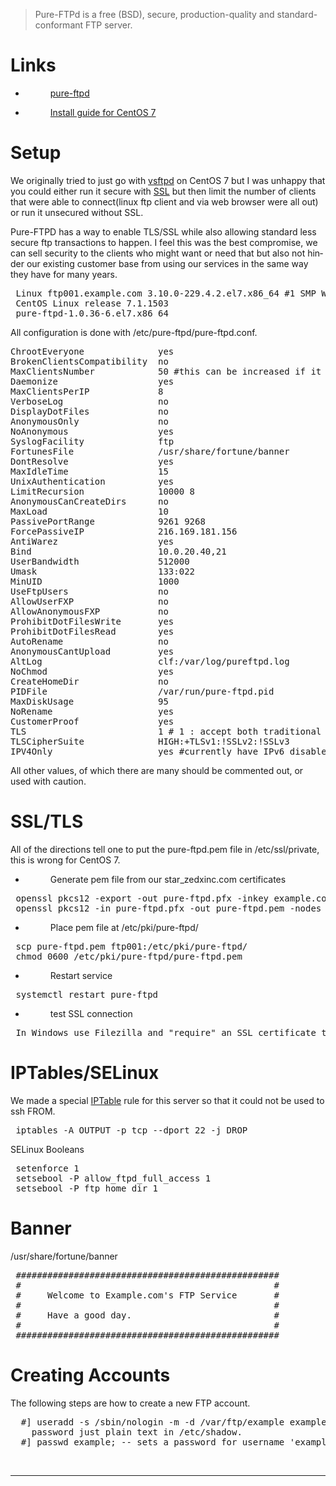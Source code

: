 <!-- start content -->
<div id="mw-content-text" class="mw-content-ltr" dir="ltr" lang="en">
<blockquote>Pure-FTPd is a free (BSD), secure, production-quality and standard-conformant FTP server.</blockquote>
<h1><span id="Links" class="mw-headline">Links</span></h1>
<ul>
	<li><dl><dd><a class="external text" href="http://www.pureftpd.org/project/pure-ftpd" rel="nofollow">pure-ftpd</a></dd></dl></li>
</ul>
<ul>
	<li><dl><dd><a class="external text" href="https://www.howtoforge.com/how-to-compile-pure-ftpd-on-centos-7" rel="nofollow">Install guide for CentOS 7</a></dd></dl></li>
</ul>
<h1><span id="Setup" class="mw-headline">Setup</span></h1>
We originally tried to just go with <a class="external text" href="http://prithak.blogspot.com/2013/07/installation-and-configuration-of.html" rel="nofollow">vsftpd</a> on CentOS 7 but I was unhappy that you could either run it secure with <a title="OpenSSL" href="https://twstewart84.wordpress.com/systems-administration/openssl/">SSL</a> but then limit the number of clients that were able to connect(linux ftp client and via web browser were all out) or run it unsecured without SSL.

Pure-FTPD has a way to enable TLS/SSL while also allowing standard less secure ftp transactions to happen. I feel this was the best compromise, we can sell security to the clients who might want or need that but also not hinder our existing customer base from using our services in the same way they have for many years.
<pre> Linux ftp001.example.com 3.10.0-229.4.2.el7.x86_64 #1 SMP Wed May 13 10:06:09 UTC 2015 x86_64 x86_64 x86_64 GNU/Linux
 CentOS Linux release 7.1.1503
 pure-ftpd-1.0.36-6.el7.x86_64
</pre>
All configuration is done with /etc/pure-ftpd/pure-ftpd.conf.
<pre>ChrootEveryone              yes
BrokenClientsCompatibility  no
MaxClientsNumber            50 #this can be increased if it becomes a problem
Daemonize                   yes
MaxClientsPerIP             8
VerboseLog                  no
DisplayDotFiles             no
AnonymousOnly               no
NoAnonymous                 yes
SyslogFacility              ftp
FortunesFile                /usr/share/fortune/banner
DontResolve                 yes
MaxIdleTime                 15
UnixAuthentication          yes
LimitRecursion              10000 8
AnonymousCanCreateDirs      no
MaxLoad                     10
PassivePortRange            9261 9268
ForcePassiveIP              216.169.181.156
AntiWarez                   yes
Bind                        10.0.20.40,21
UserBandwidth               512000
Umask                       133:022
MinUID                      1000
UseFtpUsers                 no
AllowUserFXP                no
AllowAnonymousFXP           no
ProhibitDotFilesWrite       yes
ProhibitDotFilesRead        yes
AutoRename                  no
AnonymousCantUpload         yes
AltLog                      clf:/var/log/pureftpd.log
NoChmod                     yes
CreateHomeDir               no
PIDFile                     /var/run/pure-ftpd.pid
MaxDiskUsage                95
NoRename                    yes
CustomerProof               yes
TLS                         1 # 1 : accept both traditional and encrypted sessions.
TLSCipherSuite              HIGH:+TLSv1:!SSLv2:!SSLv3
IPV4Only                    yes #currently have IPv6 disabled
</pre>
All other values, of which there are many should be commented out, or used with caution.
<h1><span id="SSL.2FTLS" class="mw-headline">SSL/TLS</span></h1>
All of the directions tell one to put the pure-ftpd.pem file in /etc/ssl/private, this is wrong for CentOS 7.
<ul>
	<li><dl><dd>Generate pem file from our star_zedxinc.com certificates</dd></dl></li>
</ul>
<pre> openssl pkcs12 -export -out pure-ftpd.pfx -inkey example.com.key -in example.com.crt
 openssl pkcs12 -in pure-ftpd.pfx -out pure-ftpd.pem -nodes
</pre>
<ul>
	<li><dl><dd>Place pem file at /etc/pki/pure-ftpd/</dd></dl></li>
</ul>
<pre> scp pure-ftpd.pem ftp001:/etc/pki/pure-ftpd/
 chmod 0600 /etc/pki/pure-ftpd/pure-ftpd.pem
</pre>
<ul>
	<li><dl><dd>Restart service</dd></dl></li>
</ul>
<pre> systemctl restart pure-ftpd
</pre>
<ul>
	<li><dl><dd>test SSL connection</dd></dl></li>
</ul>
<pre> In Windows use Filezilla and "require" an SSL certificate to connect
</pre>
<h1><span id="IPTables.2FSELinux" class="mw-headline">IPTables/SELinux</span></h1>
We made a special <a title="IPTables" href="http://bfesysapp001.zedxinc.com/wiki/index.php/IPTables"> IPTable</a> rule for this server so that it could not be used to ssh FROM.
<pre> iptables -A OUTPUT -p tcp --dport 22 -j DROP
</pre>
SELinux Booleans
<pre> setenforce 1
 setsebool -P allow_ftpd_full_access 1
 setsebool -P ftp_home_dir 1
</pre>
<h1><span id="Banner" class="mw-headline">Banner</span></h1>
/usr/share/fortune/banner
<pre> ##################################################
 #                                                #
 #     Welcome to Example.com's FTP Service       #
 #                                                #
 #     Have a good day.                           #
 #                                                #
 ##################################################
</pre>
<h1><span id="Creating_Accounts" class="mw-headline">Creating Accounts</span></h1>
The following steps are how to create a new FTP account.
<pre>  #] useradd -s /sbin/nologin -m -d /var/ftp/example example; -- the -p switch is supposed to set a password but the last time I tried that it did not encypt the  
    password just plain text in /etc/shadow.
  #] passwd example; -- sets a password for username 'example'
</pre>
&nbsp;

<hr />

</div>